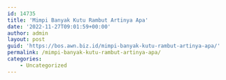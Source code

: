 ```yaml
---
id: 14735
title: 'Mimpi Banyak Kutu Rambut Artinya Apa'
date: '2022-11-27T09:01:59+00:00'
author: admin
layout: post
guid: 'https://bos.awn.biz.id/mimpi-banyak-kutu-rambut-artinya-apa/'
permalink: /mimpi-banyak-kutu-rambut-artinya-apa/
categories:
    - Uncategorized
---
```


